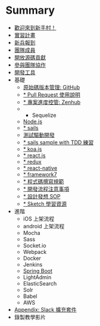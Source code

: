 # Summary

* [歡迎來到新手村！](README.md)
* [實習計畫](intern.md)
* [新兵報到](onboard.md)
* [團隊成員](member.md)
* [開放源碼貢獻](contribution.md)
* [參與團隊協作](cowork.md)
* [開發工具](devtool.md)
* 基礎
   * [原始碼版本管理: GitHub](github.md)
   * [* Pull Request 使用說明](pull_request.md)
   * [* 專案進度控管: Zenhub](zenhub.md)
   * * Sequelize
   * [Node.js](nodejs.md)
   * [* sails](sails.md)
   * [測試驅動開發](tdd.md)
   * [* sails sample with TDD 練習](sails_tdd.md)
   * [* koa.js](koa.md)
   * [* react.js](reactjs.md)
   * [* redux](redux.md)
   * [* react-native](react-native.md)
   * [* framework7](framework7.md)
   * [* 程式碼撰寫規範](code_convention.md)
   * [* 開發流程注意事項](development_notice.md)
   * [* 設計發想 SOP](design.md)
   * [* Sketch 學習資源](sketch.md)
* 進階
   * iOS 上架流程
   * android 上架流程
   * Mocha
   * Sass
   * Socket.io
   * Webpack
   * Docker
   * Jenkins
   * [Spring Boot](spring_boot.md)
   * LightAdmin
   * ElasticSearch
   * Solr
   * Babel
   * AWS
* [Appendix: Slack 擴充套件](source/slack-integration.md)
* 錄製教學影片

